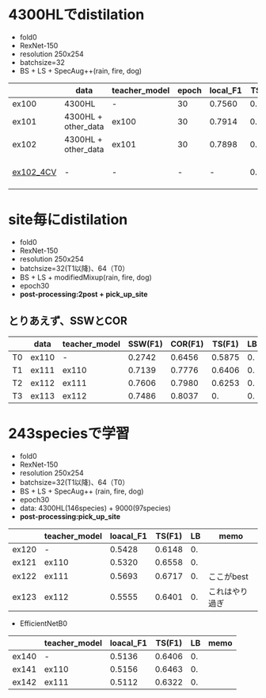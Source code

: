 # 4300HLでdistilation
+ fold0
+ RexNet-150
+ resolution 250x254
+ batchsize=32
+ BS + LS + SpecAug++(rain, fire, dog)

||data|teacher_model|epoch|local_F1|TS(F1)|LB|memo|
|---|---|---|---|---|---|---|---|
|ex100|4300HL|-|30|0.7560|0.5983|0.|
|ex101|4300HL + other_data|ex100|30|0.7914|0.5958|0.|
|ex102|4300HL + other_data|ex101|30|0.7898|0.5975|0.|
|[ex102_4CV](https://www.kaggle.com/shinmurashinmura/bird2-ex102-4cv-2post-pickupsite-dynamicth-infer/data#prediction)|-|-|-|-|0.6858|0.60|post:2post + pick_up_site + optime_thresh


# site毎にdistilation
+ fold0
+ RexNet-150
+ resolution 250x254
+ batchsize=32(T1以降)、64（T0）
+ BS + LS + modifiedMixup(rain, fire, dog)
+ epoch30
+ **post-processing:2post + pick_up_site**

## とりあえず、SSWとCOR 

||data|teacher_model|SSW(F1)|COR(F1)|TS(F1)|LB|memo|
|---|---|---|---|---|---|---|---|
|T0|ex110|-|0.2742|0.6456|0.5875|0.
|T1|ex111|ex110|0.7139|0.7776|0.6406|0.
|T2|ex112|ex111|0.7606|0.7980|0.6253|0.
|T3|ex113|ex112|0.7486|0.8037|0.|0.

# 243speciesで学習
+ fold0
+ RexNet-150
+ resolution 250x254
+ batchsize=32(T1以降)、64（T0）
+ BS + LS + SpecAug++ (rain, fire, dog)
+ epoch30
+ data: 4300HL(146species) + 9000(97species)
+ **post-processing:pick_up_site**

||teacher_model|loacal_F1|TS(F1)|LB|memo|
|---|---|---|---|---|---|
|ex120|-|0.5428|0.6148|0.
|ex121|ex110|0.5320|0.6558|0.
|ex122|ex111|0.5693|0.6717|0.|ここがbest
|ex123|ex112|0.5555|0.6401|0.|これはやり過ぎ

+ EfficientNetB0

||teacher_model|loacal_F1|TS(F1)|LB|memo|
|---|---|---|---|---|---|
|ex140|-|0.5136|0.6406|0.
|ex141|ex110|0.5156|0.6463|0.
|ex142|ex111|0.5112|0.6322|0.|

